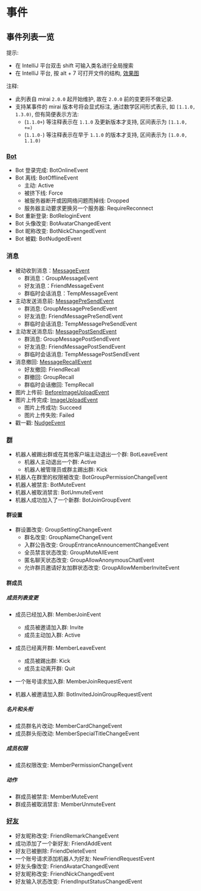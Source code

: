 # 事件

## 事件列表一览

提示:
- 在 IntelliJ 平台双击 shift 可输入类名进行全局搜索
- 在 IntelliJ 平台, 按 alt + 7 可打开文件的结构, [效果图](/.github/EZSLAB`K@YFFOW47{090W8B.png)

注释:
- 此列表自 mirai `2.0.0` 起开始维护, 故在 `2.0.0` 前的变更将不做记录.
- 支持某事件的 mirai 版本号将会显式标注, 通过数学区间形式表示, 如 `[1.1.0, 1.3.0)`, 但有简便表示方法:
  - (`1.1.0+`) 等注释表示在 `1.1.0` 及更新版本才支持, 区间表示为 `[1.1.0, +∞)`
  - (`1.1.0-`) 等注释表示在早于 `1.1.0` 的版本才支持, 区间表示为 `[1.0.0, 1.1.0)`

### [Bot](bot.kt)
- Bot 登录完成: BotOnlineEvent
- Bot 离线: BotOfflineEvent
  - 主动: Active
  - 被挤下线: Force
  - 被服务器断开或因网络问题而掉线: Dropped
  - 服务器主动要求更换另一个服务器: RequireReconnect
- Bot 重新登录: BotReloginEvent
- Bot 头像改变: BotAvatarChangedEvent
- Bot 昵称改变: BotNickChangedEvent
- Bot 被戳: BotNudgedEvent

### 消息
- 被动收到消息：[MessageEvent](MessageEvent.kt)
  - 群消息：GroupMessageEvent
  - 好友消息：FriendMessageEvent
  - 群临时会话消息：TempMessageEvent
- 主动发送消息前: [MessagePreSendEvent](MessagePreSendEvent.kt)
  - 群消息: GroupMessagePreSendEvent
  - 好友消息: FriendMessagePreSendEvent
  - 群临时会话消息: TempMessagePreSendEvent
- 主动发送消息后: [MessagePostSendEvent](MessagePostSendEvent.kt)
  - 群消息: GroupMessagePostSendEvent
  - 好友消息: FriendMessagePostSendEvent
  - 群临时会话消息: TempMessagePostSendEvent
- 消息撤回: [MessageRecallEvent](MessageRecallEvent.kt)
  - 好友撤回: FriendRecall
  - 群撤回: GroupRecall
  - 群临时会话撤回: TempRecall
- 图片上传前: [BeforeImageUploadEvent](ImageUploadEvent.kt)
- 图片上传完成: [ImageUploadEvent](ImageUploadEvent.kt)
  - 图片上传成功: Succeed
  - 图片上传失败: Failed
- 戳一戳: [NudgeEvent](NudgeEvent.kt)

### [群](group.kt)
- 机器人被踢出群或在其他客户端主动退出一个群: BotLeaveEvent
  - 机器人主动退出一个群: Active
  - 机器人被管理员或群主踢出群: Kick
- 机器人在群里的权限被改变: BotGroupPermissionChangeEvent
- 机器人被禁言: BotMuteEvent
- 机器人被取消禁言: BotUnmuteEvent
- 机器人成功加入了一个新群: BotJoinGroupEvent

#### 群设置
- 群设置改变: GroupSettingChangeEvent
  - 群名改变: GroupNameChangeEvent
  - 入群公告改变: GroupEntranceAnnouncementChangeEvent
  - 全员禁言状态改变: GroupMuteAllEvent
  - 匿名聊天状态改变: GroupAllowAnonymousChatEvent
  - 允许群员邀请好友加群状态改变: GroupAllowMemberInviteEvent

#### 群成员
##### 成员列表变更
- 成员已经加入群: MemberJoinEvent
  - 成员被邀请加入群: Invite
  - 成员主动加入群: Active

- 成员已经离开群: MemberLeaveEvent
  - 成员被踢出群: Kick
  - 成员主动离开群: Quit

- 一个账号请求加入群: MemberJoinRequestEvent
- 机器人被邀请加入群: BotInvitedJoinGroupRequestEvent

##### 名片和头衔
- 成员群名片改动: MemberCardChangeEvent
- 成员群头衔改动: MemberSpecialTitleChangeEvent

##### 成员权限
- 成员权限改变: MemberPermissionChangeEvent

##### 动作
- 群成员被禁言: MemberMuteEvent
- 群成员被取消禁言: MemberUnmuteEvent

### [好友](friend.kt)
- 好友昵称改变: FriendRemarkChangeEvent
- 成功添加了一个新好友: FriendAddEvent
- 好友已被删除: FriendDeleteEvent
- 一个账号请求添加机器人为好友: NewFriendRequestEvent
- 好友头像改变: FriendAvatarChangedEvent
- 好友昵称改变: FriendNickChangedEvent
- 好友输入状态改变: FriendInputStatusChangedEvent